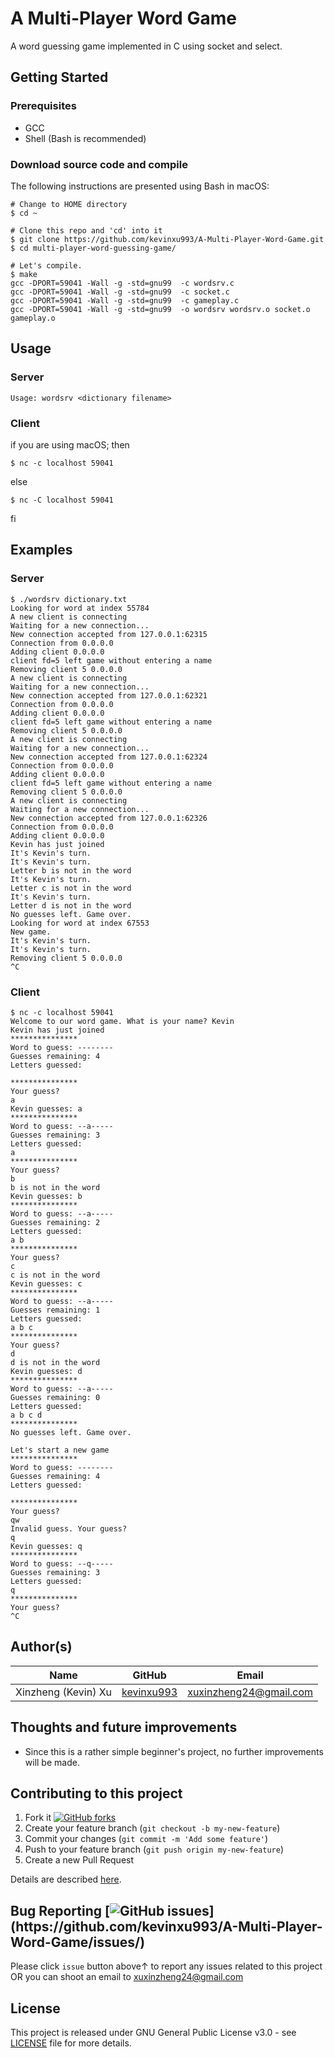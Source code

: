 # A Multi-Player Word Game

A word guessing game implemented in C using socket and select.

## Getting Started

### Prerequisites

* GCC
* Shell (Bash is recommended)

### Download source code and compile
The following instructions are presented using Bash in macOS:
```
# Change to HOME directory
$ cd ~

# Clone this repo and 'cd' into it
$ git clone https://github.com/kevinxu993/A-Multi-Player-Word-Game.git
$ cd multi-player-word-guessing-game/

# Let's compile.
$ make
gcc -DPORT=59041 -Wall -g -std=gnu99  -c wordsrv.c
gcc -DPORT=59041 -Wall -g -std=gnu99  -c socket.c
gcc -DPORT=59041 -Wall -g -std=gnu99  -c gameplay.c
gcc -DPORT=59041 -Wall -g -std=gnu99  -o wordsrv wordsrv.o socket.o gameplay.o
```

## Usage
### Server
```
Usage: wordsrv <dictionary filename>
```
### Client
if you are using macOS; then
```
$ nc -c localhost 59041
```
else
```
$ nc -C localhost 59041
```
fi

## Examples
### Server
```
$ ./wordsrv dictionary.txt 
Looking for word at index 55784
A new client is connecting
Waiting for a new connection...
New connection accepted from 127.0.0.1:62315
Connection from 0.0.0.0
Adding client 0.0.0.0
client fd=5 left game without entering a name
Removing client 5 0.0.0.0
A new client is connecting
Waiting for a new connection...
New connection accepted from 127.0.0.1:62321
Connection from 0.0.0.0
Adding client 0.0.0.0
client fd=5 left game without entering a name
Removing client 5 0.0.0.0
A new client is connecting
Waiting for a new connection...
New connection accepted from 127.0.0.1:62324
Connection from 0.0.0.0
Adding client 0.0.0.0
client fd=5 left game without entering a name
Removing client 5 0.0.0.0
A new client is connecting
Waiting for a new connection...
New connection accepted from 127.0.0.1:62326
Connection from 0.0.0.0
Adding client 0.0.0.0
Kevin has just joined
It's Kevin's turn.
It's Kevin's turn.
Letter b is not in the word
It's Kevin's turn.
Letter c is not in the word
It's Kevin's turn.
Letter d is not in the word
No guesses left. Game over.
Looking for word at index 67553
New game.
It's Kevin's turn.
It's Kevin's turn.
Removing client 5 0.0.0.0
^C
```

### Client
```
$ nc -c localhost 59041
Welcome to our word game. What is your name? Kevin    
Kevin has just joined
***************
Word to guess: --------
Guesses remaining: 4
Letters guessed: 

***************
Your guess?
a
Kevin guesses: a
***************
Word to guess: --a-----
Guesses remaining: 3
Letters guessed: 
a 
***************
Your guess?
b
b is not in the word
Kevin guesses: b
***************
Word to guess: --a-----
Guesses remaining: 2
Letters guessed: 
a b 
***************
Your guess?
c
c is not in the word
Kevin guesses: c
***************
Word to guess: --a-----
Guesses remaining: 1
Letters guessed: 
a b c 
***************
Your guess?
d
d is not in the word
Kevin guesses: d
***************
Word to guess: --a-----
Guesses remaining: 0
Letters guessed: 
a b c d 
***************
No guesses left. Game over.

Let's start a new game
***************
Word to guess: --------
Guesses remaining: 4
Letters guessed: 

***************
Your guess?
qw
Invalid guess. Your guess?
q
Kevin guesses: q
***************
Word to guess: --q-----
Guesses remaining: 3
Letters guessed: 
q 
***************
Your guess?
^C
```

## Author(s)

| Name                    | GitHub                                     | Email
| ----------------------- | ------------------------------------------ | -------------------------
| Xinzheng (Kevin) Xu     | [kevinxu993](https://github.com/kevinxu993)| xuxinzheng24@gmail.com

## Thoughts and future improvements

* Since this is a rather simple beginner's project, no further improvements will be made.

## Contributing to this project

1. Fork it [![GitHub forks](https://img.shields.io/github/forks/kevinxu993/A-Multi-Player-Word-Game.svg?style=social&label=Fork&maxAge=2592000&)](https://github.com/kevinxu993/A-Multi-Player-Word-Game/fork)
2. Create your feature branch (`git checkout -b my-new-feature`)
3. Commit your changes (`git commit -m 'Add some feature'`)
4. Push to your feature branch (`git push origin my-new-feature`)
5. Create a new Pull Request

Details are described [here](https://git-scm.com/book/en/v2/GitHub-Contributing-to-a-Project).

## Bug Reporting [![GitHub issues](https://img.shields.io/github/issues/kevinxu993/A-Multi-Player-Word-Game.svg?)](https://github.com/kevinxu993/A-Multi-Player-Word-Game/issues/)

Please click `issue` button above↑ to report any issues related to this project  
OR you can shoot an email to <xuxinzheng24@gmail.com>

## License
This project is released under GNU General Public License v3.0 - see [LICENSE](LICENSE) file for more details.
